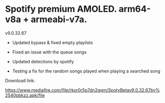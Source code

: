 # Spotify premium AMOLED. arm64-v8a + armeabi-v7a.

v9.0.32.67

- Updated bypass & fixed empty playlists

- Fixed an issue with the queue songs

- Updated detections by spotify

- Testing a fix for the random songs played when playing a searched song

Download link:

https://www.mediafire.com/file/rkor0r5p7dn2gqm/SpotyBetav9.0.32.67by%2540pbkzz.apk/file
